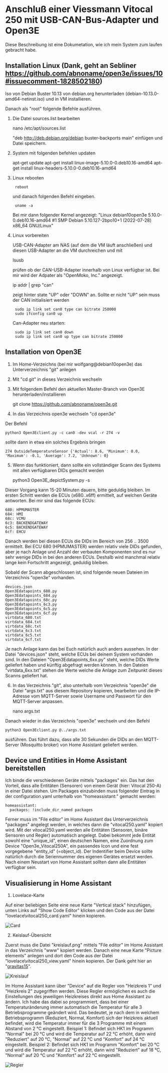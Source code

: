 # Anschluß einer Viessmann Vitocal 250 mit USB-CAN-Bus-Adapter und Open3E 

Diese Beschreibung ist eine Dokumetation, wie ich mein System zum laufen gebracht habe. 

## Installation Linux (Dank, geht an Sebliner https://github.com/abnoname/open3e/issues/10#issuecomment-1828502180)

Iso von Debian Buster 10.13 von debian.org herunterladen (debian-10.13.0-amd64-netinst.iso) und in VM installieren.

Danach als "root" folgende Befehle ausführen. 

1. Die Datei sources.list bearbeiten

    nano /etc/apt/sources.list

    "deb http://deb.debian.org/debian buster-backports main" einfügen und Datei speichern.

2. System mit folgenden befehlen updaten

    apt-get update
    apt-get install linux-image-5.10.0-0.deb10.16-amd64
    apt-get install linux-headers-5.10.0-0.deb10.16-amd64

3. Linux rebooten

        reboot
    
    und danach folgenden Befehl eingeben.

        uname -a

    Bei mir dann folgender Kernel angezeigt: "Linux debian10open3e 5.10.0-0.deb10.16-amd64 #1 SMP Debian 5.10.127-2bpo10+1 (2022-07-28) x86_64 GNU/Linux"

4. Linux vorbereiten

    USB-CAN-Adapter am NAS (auf dem die VM läuft anschließen) und diesen USB-Adapter an die VM durchreichen und mit 

    lsusb 

    prüfen ob der CAN-USB-Adapter innerhalb von Linux verfügbar ist. Bei mir wird der Adpater als "OpenMoko, Inc." angezeigt. 

    ip addr | grep "can" 

    zeigt hinter state "UP" oder "DOWN" an. Sollte er nicht "UP" sein muss der CAN initialisiert werden 

        sudo ip link set can0 type can bitrate 250000
        sudo ifconfig can0 up    
    
    Can-Adapter neu starten:

        sudo ip link set can0 down
        sudo ip link set can0 up type can bitrate 250000


## Installation von Open3E 

1. Im Home-Verzeichns (bei mir wolfgang@debian10open3e) das Unterverzeichnis "git" anlegen
2. Mit "cd git" in dieses Verzeichnis wechseln
3. Mit folgendem Befehl den aktuellen Master-Branch von Open3E herunterladen/installieren

    git clone https://github.com/abnoname/open3e.git

4. In das Verzeichnis open3e wechseln "cd open3e"

Der Befehl 

    python3 Open3Eclient.py -c can0 -dev vcal -r 274 -v

sollte dann in etwa ein solches Ergebnis bringen

    274 OutsideTemperatureSensor {'Actual': 8.6, 'Minimum': 0.0, 'Maximum': -0.1, 'Average': 7.2, 'Unknown': 0}

5. Wenn das funktioniert, dann sollte ein vollständiger Scann des Systems mit allen verfügbaren DIDs gemacht werden

    python3 Open3E_depictSystem.py -s

Dieser Vorgang kann 15-20 Minuten dauern, bitte geduldig bleiben. Im ersten Schritt werden die ECUs (x680..x6ff) ermittelt, auf welchen Geräte antworten. Bei mir sind das folgende ECUs: 

    680: HPMUMASTER 
    684: HMI
    68c: VCMU
    6c3: BACKENDGATEWAY
    6c5: BACKENDGATEWAY
    6cf: EHCU

Danach werden bei diesen ECUs die DIDs im Bereich von 256 .. 3500 ermittelt. Bei ECU 680 (HPMUMASTER) werden relativ viele DIDs gefunden, aber je nach Anlage und Anzahl der verbauten Komponenten sind es nur sehr wenige DIDs in bei den anderen ECUs. Deshalb wird manchmal relativ lange kein Fortschritt angezeigt, geduldig bleiben. 

Sobald der Scann abgeschlossen ist, sind folgende neuen Dateien im Verzeichnis "open3e" vorhanden.

    devices.json
    Open3Edatapoints_680.py
    Open3Edatapoints_684.py
    Open3Edatapoints_68c.py
    Open3Edatapoints_6c3.py
    Open3Edatapoints_6c5.py
    Open3Edatapoints_6cf.py
    virtdata_680.txt
    virtdata_684.txt
    virtdata_68c.txt
    virtdata_6c3.txt
    virtdata_6c5.txt
    virtdata_6cf.txt

Je nach Anlage kann das bei Euch natürlich auch anders aussehen. In der Datei "devices.json" steht, welche ECUs bei deinem System vorhanden sind. In den Dateien "Open3Edatapoints_6xx.py" steht, welche DIDs Werte geliefert haben und künftig abgefragt werden können. In den Dateien "virtdata_6xx.txt" stehen die Werte welche die Anlage zum Zeitpunkt dieses Scanns geliefert hat.  

6. In das Verzeichnis "git", also unterhalb vom Verzeichnis "open3e" die Datei "args.txt" aus diesem Repository kopieren, bearbeiten und die IP-Adresse vom MQTT-Server sowie Username und Passwort für den MQTT-Server anpassen.

    nano args.txt

Danach wieder in das Verzeichnis "open3e" wechseln und den Befehl 

    python3 Open3Eclient.py @../args.txt

ausführen. Das führt dazu, dass alle 30 Sekunden die DIDs an den MQTT-Server (Mosquitto broker) von Home Assistant geliefert werden. 

## Device und Entities in Home Assistant bereitstellen

Ich binde die verschiedenen Geräte mittels "packages" ein. Das hat den Vorteil, dass alle Entitäten (Sensoren) von einem Gerät (hier: Vitocal 250-A) in einer Datei stehen. Um Packages einzubinden muss folgender Eintrag in der configuration.yaml unterhalb von "homeassistant:" gemacht werden:

    homeassistant:
      packages: !include_dir_named packages

Ferner muss im "File editor" im Home Assistant das Unterverzeichnis "packages" angelegt werden, in welches dann die "vitocal250.yaml" kopiert wird. Mit der vitocal250.yaml werden alle Entitäten (Sensoren, binäre Sensoren und Regler) automatisch angelegt. Dabei bekommt jede Entität sowohl eine "unique_id", einen deutschen Namen, eine Zuordnung zum Device "Open3e_Vitocal250A", ein passendes Icon und eine fest vorgegebene "entity_id" (=object_id). Der Indentifier beim Device sollte natürlich durch die Seriennummer des eigenen Gerätes ersetzt werden. Nach einem Neustart von Home Assistant sollten dann alle Entitäten verfügbar sein. 

## Visualisierung in Home Assistant 

1. Lovelace-Karte

Auf einer beliebigen Seite eine neue Karte "Vertical stack" hinzufügen, unten Links auf "Show Code Editor" klicken und den Code aus der Datei "lovelace\vitocal250_card.yaml" hinein kopieren. 

![Card](./pictures/HA_Card.jpg)

2. Keislauf-Übersicht

Zuerst muss die Datei "kreislauf.png" mittels "File editor" im Home Assistant in das Verzeichnis "www" kopiert werden. Danach eine neue Karte "Picture elements" anlegen und dort den Code aus der Datei "lovelace\vitocal250_view.yaml" hinein kopieren. Der Dank geht hier an "[gravitas15](https://github.com/open3e/open3e/discussions/54)".

![Kreislauf](./pictures/HA_Kreislauf.jpg)

Im Home Assistant kann über "Device" auf die Regler von "Heizkreis 1" und "Heizkreis 2" zugegriffen werden. Diese Regler ermöglichen es auch die Einstellungen des jeweiligen Heizkreises direkt aus Home Assistant zu ändern. Ich habe das dabei so programmiert, dass bei einer Temperaturänderung immer automatisch die Temperatur für alle 3 Betriebsprogramme geändert wird. Das bedeutet, je nach dem in welchem Betriebsprogramm (Reduziert, Normal, Komfort) sich der Heizkreis aktuell befindet, wird die Temperatur immer für die 3 Programme mit einem Abstand von 2 °C eingestellt. 
Beispiel 1: Befindet sich HK1 im Programm "Normal" bei 20 °C und wird die Temperatur auf 22 °C erhöht, dann wird "Reduziert" auf 20 °C, "Normal" auf 22 °C und "Komfort" auf 24 °C eingestellt. 
Beispiel 2: Befindet sich HK1 im Programm "Komfort" bei 20 °C und wird die Temperatur auf 22 °C erhöht, dann wird "Reduziert" auf 18 °C, "Normal" auf 20 °C und "Komfort" auf 22 °C eingestellt. 

![Regler](./pictures/HA_Control.jpg)